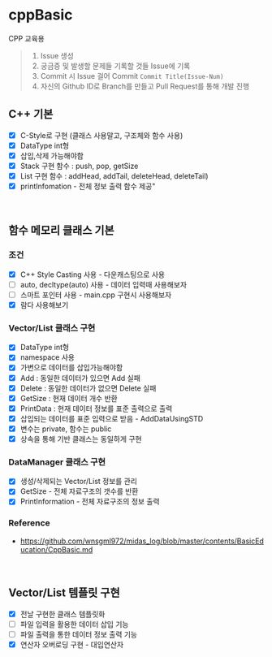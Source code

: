 # cppBasic
CPP 교육용

> 1. Issue 생성
> 2. 궁금증 및 발생할 문제들 기록할 것들 Issue에 기록
> 3. Commit 시 Issue 걸어 Commit `Commit Title(Issue-Num)`
> 4. 자신의 Github ID로 Branch를 만들고 Pull Request를 통해 개발 진행


## C++ 기본
- [x] C-Style로 구현 (클래스 사용말고, 구조체와 함수 사용)  
- [x] DataType int형  
- [x] 삽입,삭제 가능해야함  
- [x] Stack 구현 함수 : push, pop, getSize  
- [x] List 구현 함수 : addHead, addTail, deleteHead, deleteTail)  
- [x] printInfomation - 전체 정보 출력 함수 제공"  
  
<br/>

## 함수 메모리 클래스 기본
### 조건
- [x] C++ Style Casting 사용 - 다운캐스팅으로 사용
- [ ] auto, decltype(auto) 사용 - 데이터 입력때 사용해보자
- [ ] 스마트 포인터 사용 - main.cpp 구현시 사용해보자
- [x] 람다 사용해보기
### Vector/List 클래스 구현
- [x] DataType int형  
- [x] namespace 사용  
- [x] 가변으로 데이터를 삽입가능해야함  
- [x] Add : 동일한 데이터가 있으면 Add 실패  
- [x] Delete : 동일한 데이터가 없으면 Delete 실패  
- [x] GetSize : 현재 데이터 개수 반환  
- [x] PrintData : 현재 데이터 정보를 표준 출력으로 출력  
- [x] 삽입되는 데이터를 표준 입력으로 받음 - AddDataUsingSTD
- [x] 변수는 private, 함수는 public  
- [x] 상속을 통해 기반 클래스는 동일하게 구현  
### DataManager 클래스 구현
- [x] 생성/삭제되는 Vector/List 정보를 관리
- [x] GetSize - 전체 자료구조의 갯수를 반환
- [x] PrintInformation - 전체 자료구조의 정보 출력

### Reference
* <https://github.com/wnsgml972/midas_log/blob/master/contents/BasicEducation/CppBasic.md>


<br/>

## Vector/List 템플릿 구현
- [x] 전날 구현한 클래스 템플릿화
- [ ] 파일 입력을 활용한 데이터 삽입 기능  
- [ ] 파일 출력을 통한 데이터 정보 출력 기능  
- [x] 연산자 오버로딩 구현 - 대입연산자
